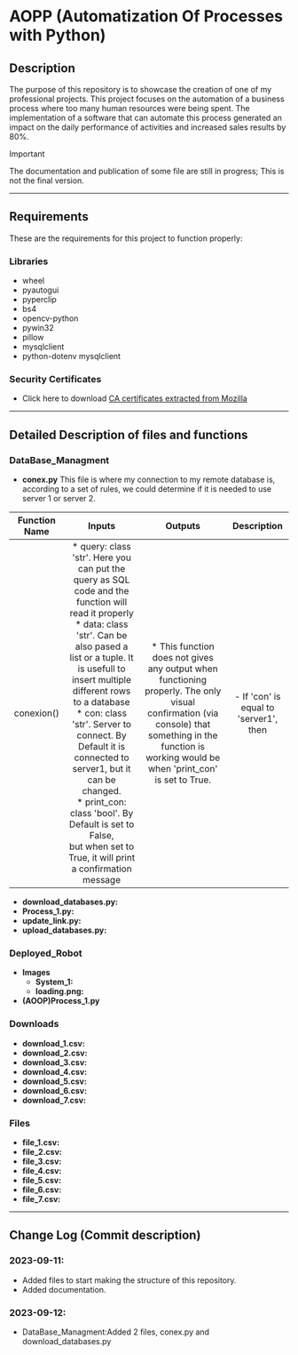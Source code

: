 # AOPP (Automatization Of Processes with Python)

## Description
The purpose of this repository is to showcase the creation of one of my professional projects. This project focuses on the automation of a business process where too many human resources were being spent. The implementation of a software that can automate this process generated an impact on the daily performance of activities and increased sales results by 80%.

>[!IMPORTANT]
>
>The documentation and publication of some file are still in progress; This is not the final version.

--- 

## Requirements
These are the requirements for this project to function properly:
   ### Libraries
   - wheel
   - pyautogui
   - pyperclip
   - bs4
   - opencv-python
   - pywin32
   - pillow
   - mysqlclient
   - python-dotenv mysqlclient

   ### Security Certificates
   - Click here to download [CA certificates extracted from Mozilla](https://curl.se/docs/caextract.html)

--- 

## Detailed Description of files and functions
### DataBase_Managment
   - **conex.py** This file is where my connection to my remote database is, according to a set of rules, we could determine if it is needed to use server 1 or server 2.
   
<table>
    <thead>
        <tr>
            <th>Function Name</th>
            <th>Inputs</th>
            <th>Outputs</th>
            <th>Description</th>
        </tr>
    </thead>
    <tbody>
        <tr>
            <td align="center">conexion()</td>
            <td align="center">
               * query: class 'str'. Here you can put the query as SQL code and the function will read it properly<br>
               * data: class 'str'. Can be also pased a list or a tuple. It is usefull to insert multiple different rows to a database<br>
               * con: class 'str'. Server to connect. By Default it is connected to server1, but it can be changed.<br>
               * print_con: class 'bool'. By Default is set to False,<br>but when set to True, it will print a confirmation message <br>
            </td>
            <td align="center">
               * This function does not gives any output when functioning properly. The only visual confirmation (via console) that something in the function is working would be when 'print_con' is set to True.
            </td>
            <td align="center">
               - If 'con' is equal to 'server1', then  
            </td>
        </tr>
    </tbody>
</table>

   - **download_databases.py:** 
   - **Process_1.py:** 
   - **update_link.py:** 
   - **upload_databases.py:** 

### Deployed_Robot
   - **Images**
      - **System_1:**
      - **loading.png:**
   - **(AOOP)Process_1.py**

### Downloads
   - **download_1.csv:**
   - **download_2.csv:**
   - **download_3.csv:**
   - **download_4.csv:**
   - **download_5.csv:**
   - **download_6.csv:**
   - **download_7.csv:**

### Files
   - **file_1.csv:**
   - **file_2.csv:**
   - **file_3.csv:**
   - **file_4.csv:**
   - **file_5.csv:**
   - **file_6.csv:**
   - **file_7.csv:**

--- 

## Change Log (Commit description)
### 2023-09-11:
- Added files to start making the structure of this repository.
- Added documentation.

### 2023-09-12:
- DataBase_Managment\:Added 2 files, conex.py and download_databases.py